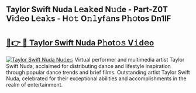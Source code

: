 ## Taylor Swift Nuda L𝚎a𝚔ed N𝚞𝚍e - Part-Z0T Vi𝚍𝚎o L𝚎a𝚔s - H𝚘𝚝 O𝚗𝚕yf𝚊ns P𝚑𝚘tos Dn1lF

# <h2><a href="http://kf2oi0y.oniu.top/?m=Taylor+Swift+Nuda">🔗👉 🔴 Taylor Swift Nuda P𝚑ot𝚘𝚜 V𝚒d𝚎o</a></h2>

[![Taylor Swift Nuda Nu𝚍e𝚜](https://i.imgur.com/0qMVB7G.gif)](http://kf2oi0y.oniu.top/?m=Taylor+Swift+Nuda)
Virtual performer and multimedia artist Taylor Swift Nuda, acclaimed for distributing dance and lifestyle inspiration through popular dance trends and brief films. Outstanding artist Taylor Swift Nuda, celebrated for their exceptional abilities and accomplishments in the realm of entertainment.  
